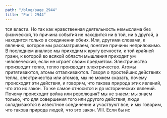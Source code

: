 ```yaml
---
path: "/blog/page_2944"
title: "Part 2944"
---
```


тся власти. Но так как нравственная деятельность немыслима без физической, то причина события не находится ни в той, ни в другой, а находится только в соединении обеих.
Или, другими словами, к явлению, которое мы рассматриваем, понятие причины неприложимо.
В последнем анализе мы приходим к кругу вечности, к той крайней грани, к которой во всякой области мышления приходит ум человеческий, если не играет своим предметом. Электричество производит тепло, тепло производит электричество. Атомы притягиваются, атомы отталкиваются.
Говоря о простейших действиях тепла, электричества или атомов, мы не можем сказать, почему происходят эти действия, и говорим, что такова природа этих явлений, что это их закон. То же самое относится и до исторических явлений. Почему происходит война или революция? мы не знаем; мы знаем только, что для совершения того или другого действия, люди складываются в известное соединение и участвуют все; и мы говорим, что такова природа людей, что это закон.
VIII.
Если бы ис
